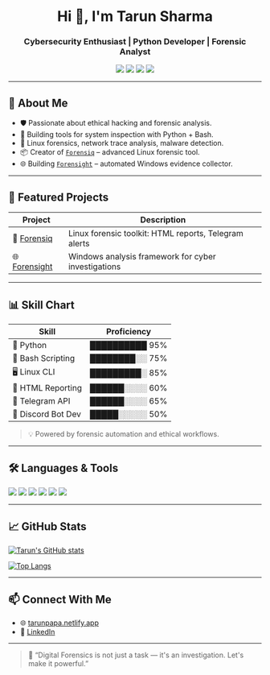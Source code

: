 <h1 align="center">Hi 👋, I'm Tarun Sharma</h1>
<h3 align="center">Cybersecurity Enthusiast | Python Developer | Forensic Analyst</h3>

<p align="center">
  <img src="https://img.shields.io/badge/Linux-Forensics-informational?style=flat&logo=linux&logoColor=white&color=2bbc8a"/>
  <img src="https://img.shields.io/badge/Python-Scripting-blue?style=flat&logo=python&logoColor=white"/>
  <img src="https://img.shields.io/badge/Hacking-Tools-red?style=flat"/>
  <img src="https://img.shields.io/badge/Automation-Linux-green?style=flat&logo=gnubash"/>
</p>

---

## 🧠 About Me
- 🛡 Passionate about ethical hacking and forensic analysis.
- 🧪 Building tools for system inspection with Python + Bash.
- 🐧 Linux forensics, network trace analysis, malware detection.
- 📦 Creator of [`Forensiq`](https://github.com/DeadpooHackes/Forensiq) – advanced Linux forensic tool.
- 🌐 Building [`Forensight`](https://github.com/DeadpooHackes/ForenSight) – automated Windows evidence collector.

---

## 🚀 Featured Projects

| Project       | Description                                                                 |
|---------------|------------------------------------------------------------------------------|
| 🔎 [Forensiq](https://github.com/DeadpooHackes/Forensiq) | Linux forensic toolkit: HTML reports, Telegram alerts |
| 🌐 [Forensight](https://github.com/DeadpooHackes/ForenSight) | Windows analysis framework for cyber investigations |

---

## 📊 Skill Chart

| Skill                | Proficiency |
|---------------------|-------------|
| 🐍 Python            | ██████████ 95% |
| 🧮 Bash Scripting     | ████████░░ 75% |
| 🖥️ Linux CLI         | █████████░ 85% |
| 🧾 HTML Reporting     | ██████░░░░ 60% |
| 📲 Telegram API       | ██████░░░░ 65% |
| 💬 Discord Bot Dev    | █████░░░░░ 50% |

> 💡 Powered by forensic automation and ethical workflows.

---

## 🛠 Languages & Tools

<p>
  <img src="https://img.shields.io/badge/Python-Expert-yellowgreen?style=flat&logo=python"/>
  <img src="https://img.shields.io/badge/Bash-Scripting-lightgrey?style=flat&logo=gnubash"/>
  <img src="https://img.shields.io/badge/Linux-CLI-informational?style=flat&logo=linux"/>
  <img src="https://img.shields.io/badge/HTML-Reports-orange?style=flat&logo=html5"/>
  <img src="https://img.shields.io/badge/Telegram-API-blue?style=flat&logo=telegram"/>
  <img src="https://img.shields.io/badge/Discord-Bot-7289da?style=flat&logo=discord"/>
</p>

---

## 📈 GitHub Stats

[![Tarun's GitHub stats](https://github-readme-stats.vercel.app/api?username=DeadpooHackes&show_icons=true&theme=radical)](https://github.com/DeadpooHackes)

[![Top Langs](https://github-readme-stats.vercel.app/api/top-langs/?username=DeadpooHackes&layout=compact&theme=gruvbox)](https://github.com/DeadpooHackes)

---

## 📫 Connect With Me

- 🌐 [tarunpapa.netlify.app](https://tarunpapa.netlify.app/)
- 💼 [LinkedIn](https://www.linkedin.com/in/tarun-kumar-sharma-b99b00305)

---

> 💬 “Digital Forensics is not just a task — it's an investigation. Let's make it powerful.”
